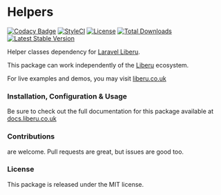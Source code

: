 # Helpers

[![Codacy Badge](https://app.codacy.com/project/badge/Grade/a7b6163dff4943c68f3df62ff473f208)](https://www.codacy.com/gh/laravel-liberu/helpers?utm_source=github.com&amp;utm_medium=referral&amp;utm_content=laravel-liberu/helpers&amp;utm_campaign=Badge_Grade) 
[![StyleCI](https://github.styleci.io/repos/85466970/shield?branch=master)](https://github.styleci.io/repos/85466970)
[![License](https://poser.pugx.org/laravel-liberu/helpers/license)](https://packagist.org/packages/laravel-liberu/helpers)
[![Total Downloads](https://poser.pugx.org/laravel-liberu/helpers/downloads)](https://packagist.org/packages/laravel-liberu/helpers)
[![Latest Stable Version](https://poser.pugx.org/laravel-liberu/helpers/version)](https://packagist.org/packages/laravel-liberu/helpers)

Helper classes dependency for [Laravel Liberu](https://github.com/laravel-liberu/Liberu).

This package can work independently of the [Liberu](https://github.com/laravel-liberu/Liberu) ecosystem.

For live examples and demos, you may visit [liberu.co.uk](https://www.liberu.co.uk)

### Installation, Configuration & Usage

Be sure to check out the full documentation for this package available at [docs.liberu.co.uk](https://docs.liberu.co.uk/backend/helpers.html)

### Contributions

are welcome. Pull requests are great, but issues are good too.

### License

This package is released under the MIT license.
